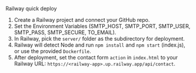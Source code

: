 Railway quick deploy

1. Create a Railway project and connect your GitHub repo.
2. Set the Environment Variables (SMTP_HOST, SMTP_PORT, SMTP_USER, SMTP_PASS, SMTP_SECURE, TO_EMAIL).
3. In Railway, pick the `server/` folder as the subdirectory for deployment.
4. Railway will detect Node and run `npm install` and `npm start` (index.js), or use the provided `Dockerfile`.
5. After deployment, set the contact form `action` in `index.html` to your Railway URL: `https://<railway-app>.up.railway.app/api/contact`.